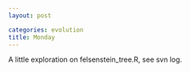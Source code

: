 ```yaml
---
layout: post

categories: evolution
title: Monday 
---
```







A little exploration on felsenstein\_tree.R, see svn log.

